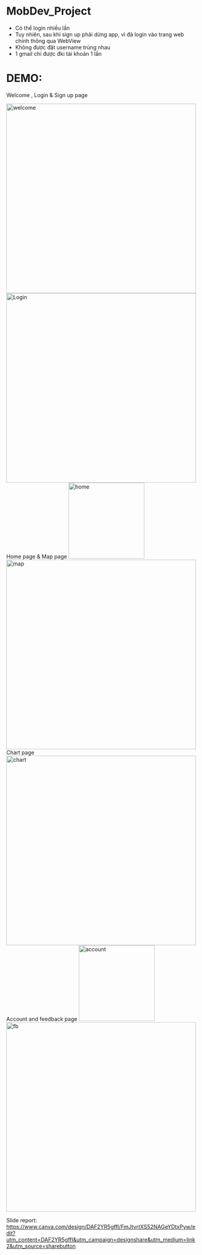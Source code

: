 # MobDev_Project
- Có thể login nhiều lần
- Tuy nhiên, sau khi sign up phải dừng app, vì đã login vào trang web chính thông qua WebView
- Không được đặt username trùng nhau 
- 1 gmail chỉ được đki tài khoản  1 lần
# DEMO:
Welcome , Login & Sign up page

<img src="https://github.com/user-attachments/assets/4303b3df-51a3-4807-a59d-bded33fc7c68" alt="welcome" width="500"/>
<img src="https://github.com/user-attachments/assets/6396f7f9-1245-4a84-801a-35e227f9d501" alt="Login" width="500"/>  
Home page & Map page  
<img src="https://github.com/user-attachments/assets/efb34ca7-5b5c-47c5-99c8-87b3b67d4cfb" alt="home" width="200"/>
<img src="https://github.com/user-attachments/assets/a4e06f5c-ac54-4c73-8379-354deecd0f4d" alt="map" width="500"/>  
Chart page  
<img src="https://github.com/user-attachments/assets/3acedb28-9985-4ad1-9c87-6c940242595a" alt="chart" width="500"/>  
Account and feedback page  
<img src="https://github.com/user-attachments/assets/a3ff68cc-76bd-4137-9ed8-2a69a67b5bc6" alt="account" width="200"/>
<img src="https://github.com/user-attachments/assets/399e740f-614d-4a96-9e14-da191d7646e6" alt="fb" width="500"/>  


Slide report: https://www.canva.com/design/DAF2YR5gffI/FmJtvrtXS52NAGeYDtxPyw/edit?utm_content=DAF2YR5gffI&utm_campaign=designshare&utm_medium=link2&utm_source=sharebutton
